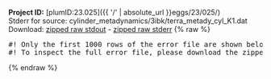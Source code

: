**Project ID:** [plumID:23.025]({{ '/' | absolute_url }}eggs/23/025/)  
Stderr for source:  cylinder_metadynamics/3ibk/terra_metady_cyl_K1.dat   
Download: [zipped raw stdout](terra_metady_cyl_K1.dat.plumed.stdout.txt.zip) - [zipped raw stderr](terra_metady_cyl_K1.dat.plumed.stderr.txt.zip) 
{% raw %}
<pre>
#! Only the first 1000 rows of the error file are shown below
#! To inspect the full error file, please download the zipped raw stderr file above
</pre>
{% endraw %}
